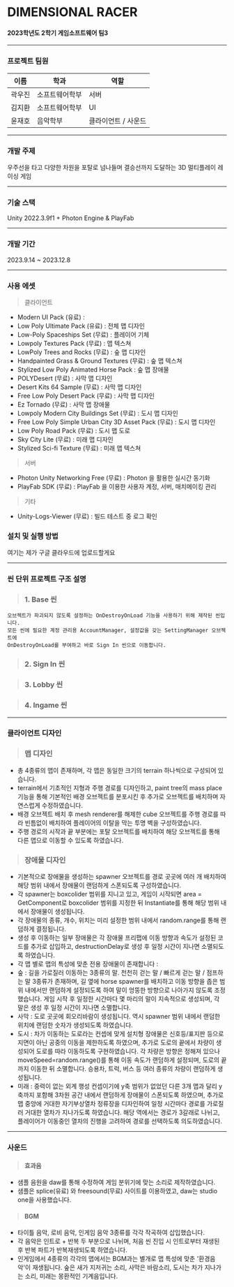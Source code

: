 # DIMENSIONAL RACER

#### 2023학년도 2학기 게임소프트웨어 팀3
***
### 프로젝트 팀원

| 이름     | 학과           | 역할         |
| -------- | -------------- | ------------ |
| 곽우진    | 소프트웨어학부 |       서버      |
| 김지환    | 소프트웨어학부 |       UI       |
| 윤재호    | 음악학부       |   클라이언트 / 사운드  |
***

### 개발 주제

우주선을 타고 다양한 차원을 포탈로 넘나들며 결승선까지 도달하는 3D 멀티플레이 레이싱 게임
***

### 기술 스택

Unity 2022.3.9f1 + Photon Engine & PlayFab
***

### 개발 기간

2023.9.14 ~ 2023.12.8
***

### 사용 에셋

> 클라이언트
- Modern UI Pack (유료) :
- Low Poly Ultimate Pack (유료) : 전체 맵 디자인
- Low-Poly Spaceships Set (무료) : 플레이어 기체
- Lowpoly Textures Pack (무료) : 맵 텍스쳐
- LowPoly Trees and Rocks (무료) : 숲 맵 디자인
- Handpainted Grass & Ground Textures (무료) : 숲 맵 텍스쳐
- Stylized Low Poly Animated Horse Pack : 숲 맵 장애물
- POLYDesert (무료) : 사막 맵 디자인
- Desert Kits 64 Sample (무료) : 사막 맵 디자인
- Free Low Poly Desert Pack (무료) : 사막 맵 디자인
- Ez Tornado (무료) : 사막 맵 장애물
- Lowpoly Modern City Buildings Set (무료) : 도시 맵 디자인
- Free Low Poly Simple Urban City 3D Asset Pack (무료) : 도시 맵 디자인
- Low Poly Road Pack (무료) : 도시 맵 도로
- Sky City Lite (무료) : 미래 맵 디자인
- Stylized Sci-fi Texture (무료) : 미래 맵 텍스쳐

> 서버
- Photon Unity Networking Free (무료) : Photon 을 활용한 실시간 동기화
- PlayFab SDK (무료) : PlayFab 을 이용한 사용자 계정, 서버, 매치메이킹 관리

> 기타
- Unity-Logs-Viewer (무료) : 빌드 테스트 중 로그 확인

### 설치 및 실행 방법

여기는 제가 구글 클라우드에 업로드할게요
***

### 씬 단위 프로젝트 구조 설명
> ### 1. Base 씬

    오브젝트가 파괴되지 않도록 설정하는 OnDestroyOnLoad 기능을 사용하기 위해 제작된 씬입니다.
    모든 씬에 필요한 계정 관리용 AccountManager, 설정값을 갖는 SettingManager 오브젝트에
    OnDestroyOnLoad를 부여하고 바로 Sign In 씬으로 이동합니다.

> ### 2. Sign In 씬


> ### 3. Lobby 씬


> ### 4. Ingame 씬

***
### 클라이언트 디자인
> ### 맵 디자인
- 총 4종류의 맵이 존재하며, 각 맵은 동일한 크기의 terrain 하나씩으로 구성되어 있습니다.
- terrain에서 기초적인 지형과 주행 경로를 디자인하고, paint tree의 mass place 기능을 통해 기본적인 배경 오브젝트를 분포시킨 후 추가로 오브젝트를 배치하며 자연스럽게 수정하였습니다.
- 배경 오브젝트 배치 후 mesh renderer를 해제한 cube 오브젝트를 주행 경로를 따라 빈틈없이 배치하여 플레이어의 이탈을 막는 투명 벽을 구성하였습니다.
- 주행 경로의 시작과 끝 부분에는 포탈 오브젝트를 배치하여 해당 오브젝트를 통해 다른 맵으로 이동할 수 있도록 하였습니다.

> ### 장애물 디자인
- 기본적으로 장애물을 생성하는 spawner 오브젝트를 경로 곳곳에 여러 개 배치하여 해당 범위 내에서 장애물이 랜덤하게 스폰되도록 구성하였습니다.
- 각 spawner는 boxcolider 범위를 지니고 있고, 게임이 시작되면 area = GetComponent<BoxCollider>로 boxcolider 범위를 지정한 뒤 Instantiate를 통해 해당 범위 내에서 장애물이 생성됩니다.
- 각 장애물의 종류, 개수, 위치는 미리 설정한 범위 내에서 random.range를 통해 랜덤하게 결정됩니다.
- 생성 후 이동하는 일부 장애물은 각 장애물 프리팹에 이동 방향과 속도가 설정된 코드를 추가로 삽입하고, destructionDelay로 생성 후 일정 시간이 지나면 소멸되도록 하였습니다.
- 각 맵 별로 맵의 특성에 맞춘 전용 장애물이 존재합니다 :
- 숲 : 길을 가로질러 이동하는 3종류의 말. 천천히 걷는 말 / 빠르게 걷는 말 / 점프하는 말 3종류가 존재하며, 길 옆에 horse spawner를 배치하고 이동 방향을 좁은 범위 내에서만 랜덤하게 설정되도록 하여 말이 엉뚱한 방향으로 나아가지 않도록 조정했습니다. 게임 시작 후 일정한 시간마다 몇 마리의 말이 지속적으로 생성되며, 각 말은 생성 후 일정 시간이 지나면 소멸합니다.
- 사막 : 도로 곳곳에 회오리바람이 생성됩니다. 역시 spawner 범위 내에서 랜덤한 위치에 랜덤한 숫자가 생성되도록 하였습니다.
- 도시 : 차가 이동하는 도로라는 컨셉에 맞게 설치형 장애물은 신호등/표지판 등으로 지면이 아닌 공중의 이동을 제한하도록 하였으며, 추가로 도로의 끝에서 차량이 생성되어 도로를 따라 이동하도록 구현하였습니다. 각 차량은 방향은 정해져 있으나 moveSpeed=random.range()를 통해 이동 속도가 랜덤하게 설정되며, 도로의 끝까지 이동한 뒤 소멸합니다. 승용차, 트럭, 버스 등 여러 종류의 차량이 랜덤하게 생성됩니다.
- 미래 : 중력이 없는 외계 행성 컨셉이기에 y축 범위가 없었던 다른 3개 맵과 달리 y축까지 포함해 3차원 공간 내에서 랜덤하게 장애물이 스폰되도록 하였으며, 추가로 맵 중앙에 거대한 자기부상열차 정류장을 디자인하여 일정 시간마다 경로를 가로질러 거대한 열차가 지나가도록 하였습니다. 해당 역에서는 경로가 3갈래로 나뉘고, 플레이어가 이동중인 열차의 진행을 고려하여 경로를 선택하도록 의도하였습니다.
***

### 사운드
> #### 효과음
- 샘플 음원을 daw를 통해 수정하여 게임 분위기에 맞는 소리로 제작하였습니다.
- 샘플은 splice(유료) 와 freesound(무료) 사이트를 이용하였고, daw는 studio one을 사용했습니다.
> #### BGM
- 타이틀 음악, 로비 음악, 인게임 음악 3종류를 각각 작곡하여 삽입했습니다.
- 각 음악은 인트로 + 반복 두 부분으로 나뉘며, 처음 씬 진입 시 인트로부터 재생된 후 반복 파트가 반복재생되도록 하였습니다.
- 인게임에서 4종류의 각각의 맵에서는 BGM과는 별개로 맵 특성에 맞춘 '환경음악'이 재생됩니다. 숲은 새가 지저귀는 소리, 사막은 바람소리, 도시는 차가 지나가는 소리, 미래는 몽환적인 기계음입니다.

